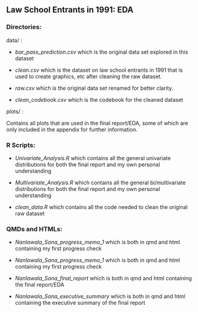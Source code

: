 ## Law School Entrants in 1991: EDA

### Directories:
data/ : 

- *bar_pass_prediction.csv* which is the original data set explored in this dataset

- *clean.csv* which is the dataset on law school entrants in 1991 that is used to create graphics, etc after cleaning the raw dataset. 

- *raw.csv* which is the original data set renamed for better clarity. 

- *clean_codebook.csv* which is the codebook for the cleaned dataset

plots/ :

Contains all plots that are used in the final report/EDA, some of which are only included in the appendix for further information. 

### R Scripts:
- *Univariate_Analysis.R* which contains all the general univariate distributions for both the final report and my own personal understanding

- *Multivariate_Analysis.R* which contains all the general bi/multivariate distributions for both the final report and my own personal understanding

- *clean_data.R* which contains all the code needed to clean the original raw dataset

### QMDs and HTMLs: 
- *Nanlawala_Sana_progress_memo_1* which is both in qmd and html containing my first progress check

- *Nanlawala_Sana_progress_memo_1* which is both in qmd and html containing my first progress check

- *Nanlawala_Sana_final_report* which is both in qmd and html containing the final report/EDA

- *Nanlawala_Sana_executive_summary* which is both in qmd and html containing the executive summary of the final report
